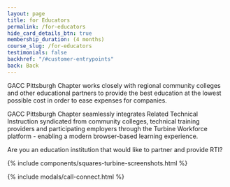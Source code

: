 ```yaml
---
layout: page
title: for Educators
permalink: /for-educators
hide_card_details_btn: true
membership_duration: (4 months)
course_slug: /for-educators
testimonials: false
backhref: "/#customer-entrypoints"
back: Back
---
```


GACC Pittsburgh Chapter works closely with regional community colleges and other educational partners to provide the best education at the lowest possible cost in order to ease expenses for companies.

GACC Pittsburgh Chapter seamlessly integrates Related Technical Instruction syndicated from community colleges, technical training providers and participating employers through the Turbine Workforce platform - enabling a modern browser-based learning experience.

Are you an education institution that would like to partner and provide RTI?

{% include components/squares-turbine-screenshots.html %}

{% include modals/call-connect.html %}


